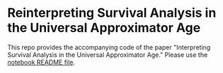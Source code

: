 # Reinterpreting Survival Analysis in the Universal Approximator Age
This repo provides the accompanying code of the paper "Interpreting Survival Analysis in the Universal Approximator Age."
Please use the [notebook README file](https://github.com/sdittmer/reinterpreting_survival-analysis_in_the_universal_approximator_age/blob/main/README.ipynb).
